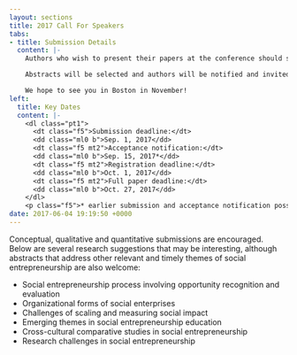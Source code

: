 ```yaml
---
layout: sections
title: 2017 Call For Speakers
tabs:
- title: Submission Details
  content: |-
    Authors who wish to present their papers at the conference should submit electronically a three-page abstract (double-spaced, times new roman font, size 12) by Friday, **September 1st, 2017** to the conference co-Directors Dr. Jill Kickul, Professor of Clinical Entrepreneurship and Research Director, Brittingham Social Enterprise Lab at University of Southern California, and Dr. Sophie Bacq, Assistant Professor of Entrepreneurship & Innovation at Northeastern University at this address: <s.bacq@northeastern.edu> .

    Abstracts will be selected and authors will be notified and invited by __September 15th, 2017__. A full paper will be due on Friday __October 27th, 2017__.

    We hope to see you in Boston in November!
left:
  title: Key Dates
  content: |-
    <dl class="pt1">
      <dt class="f5">Submission deadline:</dt>
      <dd class="ml0 b">Sep. 1, 2017</dd>
      <dt class="f5 mt2">Acceptance notification:</dt>
      <dd class="ml0 b">Sep. 15, 2017*</dd>
      <dt class="f5 mt2">Registration deadline:</dt>
      <dd class="ml0 b">Oct. 1, 2017</dd>
      <dt class="f5 mt2">Full paper deadline:</dt>
      <dd class="ml0 b">Oct. 27, 2017</dd>
    </dl>
    <p class="f5">* earlier submission and acceptance notification possible</p>
date: 2017-06-04 19:19:50 +0000
---
```

Conceptual, qualitative and quantitative submissions are encouraged. Below are several research suggestions that may be interesting, although abstracts that address other relevant and timely themes of social entrepreneurship are also welcome:

-   Social entrepreneurship process involving opportunity recognition and evaluation
-   Organizational forms of social enterprises
-   Challenges of scaling and measuring social impact
-   Emerging themes in social entrepreneurship education
-   Cross-cultural comparative studies in social entrepreneurship
-   Research challenges in social entrepreneurship
